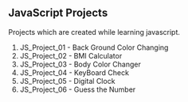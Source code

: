 ## JavaScript Projects

Projects which are created while learning javascript.

1. JS_Project_01 - Back Ground Color Changing 
2. JS_Project_02 - BMI Calculator
3. JS_Project_03 - Body Color Changer
4. JS_Project_04 - KeyBoard Check
5. JS_Project_05 - Digital Clock
6. JS_Project_06 - Guess the Number